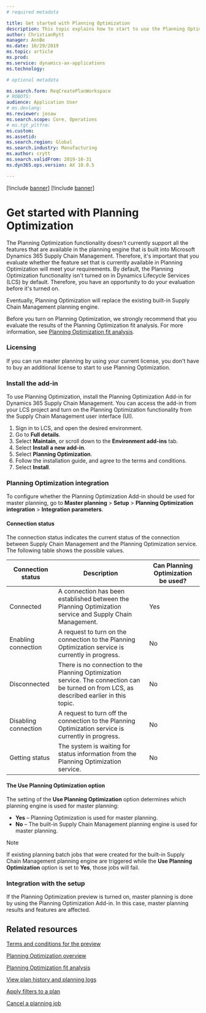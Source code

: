 ```yaml
---
# required metadata

title: Get started with Planning Optimization
description: This topic explains how to start to use the Planning Optimization functionality. 
author: ChristianRytt
manager: AnnBe
ms.date: 10/29/2019
ms.topic: article
ms.prod: 
ms.service: dynamics-ax-applications
ms.technology: 

# optional metadata

ms.search.form: ReqCreatePlanWorkspace
# ROBOTS: 
audience: Application User
# ms.devlang: 
ms.reviewer: josaw
ms.search.scope: Core, Operations
# ms.tgt_pltfrm: 
ms.custom: 
ms.assetid: 
ms.search.region: Global
ms.search.industry: Manufacturing
ms.author: crytt
ms.search.validFrom: 2019-10-31
ms.dyn365.ops.version: AX 10.0.5

---
```


[!include [banner](../../includes/preview-banner.md)]
[!include [banner](../../includes/banner.md)]

# Get started with Planning Optimization

The Planning Optimization functionality doesn't currently support all the features that are available in the planning engine that is built into Microsoft Dynamics 365 Supply Chain Management. Therefore, it's important that you evaluate whether the feature set that is currently available in Planning Optimization will meet your requirements. By default, the Planning Optimization functionality isn't turned on in Dynamics Lifecycle Services (LCS) by default. Therefore, you have an opportunity to do your evaluation before it's turned on.

Eventually, Planning Optimization will replace the existing built-in Supply Chain Management planning engine.

Before you turn on Planning Optimization, we strongly recommend that you evaluate the results of the Planning Optimization fit analysis. For more information, see [Planning Optimization fit analysis](planning-optimization-fit-analysis.md).

### Licensing

If you can run master planning by using your current license, you don't have to buy an additional license to start to use Planning Optimization.

### Install the add-in

To use Planning Optimization, install the Planning Optimization Add-in for Dynamics 365 Supply Chain Management. You can access the add-in from your LCS project and turn on the Planning Optimization functionality from the Supply Chain Management user interface (UI).

1. Sign in to LCS, and open the desired environment.
1. Go to **Full details**.
1. Select **Maintain**, or scroll down to the **Environment add-ins** tab.
1. Select **Install a new add-in**.
1. Select **Planning Optimization**.
1. Follow the installation guide, and agree to the terms and conditions.
1. Select **Install**.

### Planning Optimization integration

To configure whether the Planning Optimization Add-in should be used for master planning, go to **Master planning** \> **Setup** \> **Planning Optimization integration** \> **Integration parameters**.

#### Connection status

The connection status indicates the current status of the connection between Supply Chain Management and the Planning Optimization service. The following table shows the possible values.

| Connection status | Description | Can Planning Optimization be used? |
|---|---|---|
| Connected | A connection has been established between the Planning Optimization service and Supply Chain Management. | Yes |
| Enabling connection | A request to turn on the connection to the Planning Optimization service is currently in progress. | No |
| Disconnected | There is no connection to the Planning Optimization service. The connection can be turned on from LCS, as described earlier in this topic. | No |
| Disabling connection | A request to turn off the connection to the Planning Optimization service is currently in progress. | No |
| Getting status | The system is waiting for status information from the Planning Optimization service. | No |

#### The Use Planning Optimization option

The setting of the **Use Planning Optimization** option determines which planning engine is used for master planning:

- **Yes** – Planning Optimization is used for master planning.
- **No** – The built-in Supply Chain Management planning engine is used for master planning.

> [!NOTE]
> If existing planning batch jobs that were created for the built-in Supply Chain Management planning engine are triggered while the **Use Planning Optimization** option is set to **Yes**, those jobs will fail.

### Integration with the setup

If the Planning Optimization preview is turned on, master planning is done by using the Planning Optimization Add-in. In this case, master planning results and features are affected.

## Related resources

[Terms and conditions for the preview](https://go.microsoft.com/fwlink/?linkid=2015274)

[Planning Optimization overview](planning-optimization-overview.md)

[Planning Optimization fit analysis](planning-optimization-fit-analysis.md)

[View plan history and planning logs](plan-history-logs.md)

[Apply filters to a plan](plan-filters.md)

[Cancel a planning job](cancel-planning-job.md)
